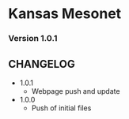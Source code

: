 # Kansas Mesonet
### Version 1.0.1

## CHANGELOG
* 1.0.1
    - Webpage push and update
* 1.0.0
    - Push of initial files